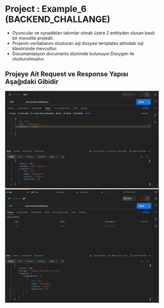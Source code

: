 # Project : Example_6 (BACKEND_CHALLANGE)

* Oyuncular ve oynadıkları takımlar olmak üzere 2 entityden olusan basit bir monolite projedir.
* Projenin veritabanını olusturan sql dosyasi templates altindaki sql klasöründe mevcuttur.
* Documantasyon documants dizininde bulunuyor.Doxygen ile olusturulmustur.


## Projeye Ait Request ve Response Yapısı Aşağıdaki Gibidir

![Takim Save Islemi](screenshots/team_post.png)
![Takim Get All Islemi](screenshots/team_getAll.png)
